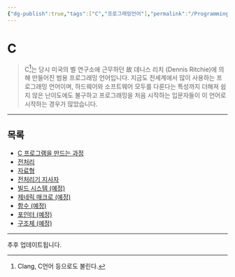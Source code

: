 ```yaml
---
{"dg-publish":true,"tags":["C","프로그래밍언어"],"permalink":"/ProgrammingLanguage/C/Home/","dgPassFrontmatter":true,"created":"2024-02-06T20:25:23.214+09:00","updated":"2024-08-02T16:22:25.292+09:00"}
---
```



# C

> C[^1]는 당시 미국의 벨 연구소에 근무하던 故 데니스 리치 (Dennis Ritchie)에 의해 만들어진 범용 프로그래밍 언어입니다. 지금도 전세계에서 많이 사용하는 프로그래밍 언어이며, 하드웨어와 소프트웨어 모두를 다룬다는 특성까지 더해져 쉽지 않은 난이도에도 불구하고 프로그래밍을 처음 시작하는 입문자들이 이 언어로 시작하는 경우가 많았습니다.

---

## 목록

+ [C 프로그램을 만드는 과정](Phases_of_Translation.md)
+ [전처리](Preprocessing.md)
+ [자료형](ProgrammingLanguage/C/Data_Type.md)
+ [전처리기 지사자](Preprocessing_Directive.md)
+ [빌드 시스템 (예정)](Build_System.md)
+ [제네릭 매크로 (예정)](ProgrammingLanguage/C/Generic.md)
+ [함수 (예정)](ProgrammingLanguage/C/Function.md)
+ [포인터 (예정)](Pointer.md)
+ [구조체 (예정)](ProgrammingLanguage/C/Struct.md)

---
추후 업데이트됩니다.

[^1]: Clang, C언어 등으로도 불린다.